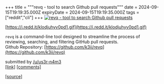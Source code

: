+++
title = """revq - tool to search Github pull requests"""
date = 2024-09-15T19:19:35.000Z
expiryDate = 2024-09-15T19:19:35.000Z
tags = ["reddit","cli"]
+++
[![revq - tool to search Github pull requests](https://external-preview.redd.it/fsFPI9q4ou26F6LhB2wyO7pJm0Q-jqDB7reaxaoCZ34.jpg?width=640&crop=smart&auto=webp&s=4cbe5a90a79cbcb7e056f65d309404a58f98a92b "revq - tool to search Github pull requests")](https://www.reddit.com/r/commandline/comments/1fhkpdt/revq_tool_to_search_github_pull_requests/)

[https://i.redd.it/klodjuhyv0pd1.gif](https://i.redd.it/klodjuhyv0pd1.gif)

`revq` is a command-line tool designed to streamline the process of reviewing, searching, and filtering GitHub pull requests.  
Github Repository: [https://github.com/k3ii/revq](https://github.com/k3ii/revq)

submitted by [/u/us3r-n4m3](https://www.reddit.com/user/us3r-n4m3)  
[\[link\]](https://www.reddit.com/r/commandline/comments/1fhkpdt/revq_tool_to_search_github_pull_requests/) [\[comments\]](https://www.reddit.com/r/commandline/comments/1fhkpdt/revq_tool_to_search_github_pull_requests/)

[[source]](https://www.reddit.com/r/commandline/comments/1fhkpdt/revq_tool_to_search_github_pull_requests/)
